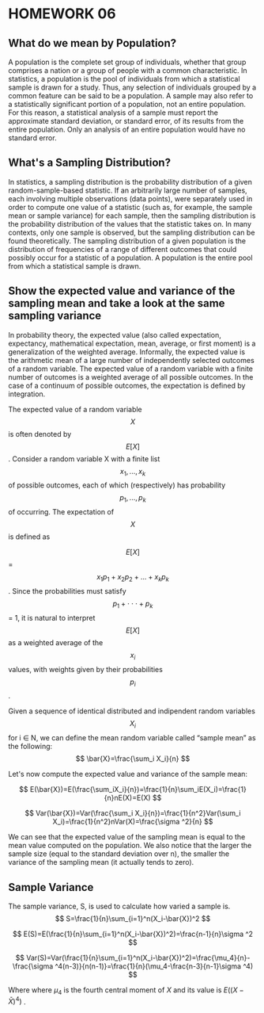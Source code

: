# HOMEWORK 06

<script type="text/x-mathjax-config">
    MathJax.Hub.Config({
      tex2jax: {
        skipTags: ['script', 'noscript', 'style', 'textarea', 'pre'],
        inlineMath: [['\\(','\\)'], ['$', '$']],
        displayMath: [ ['$$','$$'], ["\\[","\\]"] ],
      }
    });
  </script>
  <script src="https://cdn.mathjax.org/mathjax/latest/MathJax.js?config=TeX-AMS-MML_HTMLorMML" type="text/javascript"></script>

## What do we mean by Population?

A population is the complete set group of individuals, whether that group comprises a nation or a group of people with a common characteristic.
In statistics, a population is the pool of individuals from which a statistical sample is drawn for a study. Thus, any selection of individuals grouped by a common feature can be said to be a population. A sample may also refer to a statistically significant portion of a population, not an entire population. For this reason, a statistical analysis of a sample must report the approximate standard deviation, or standard error, of its results from the entire population. Only an analysis of an entire population would have no standard error.

## What's a Sampling Distribution?

In statistics, a sampling distribution is the probability distribution of a given random-sample-based statistic. If an arbitrarily large number of samples, each involving multiple observations (data points), were separately used in order to compute one value of a statistic (such as, for example, the sample mean or sample variance) for each sample, then the sampling distribution is the probability distribution of the values that the statistic takes on. In many contexts, only one sample is observed, but the sampling distribution can be found theoretically. The sampling distribution of a given population is the distribution of frequencies of a range of different outcomes that could possibly occur for a statistic of a population. A population is the entire pool from which a statistical sample is drawn. 

## Show the expected value and variance of the sampling mean and take a look at the same sampling variance

In probability theory, the expected value (also called expectation, expectancy, mathematical expectation, mean, average, or first moment) is a generalization of the weighted average. Informally, the expected value is the arithmetic mean of a large number of independently selected outcomes of a random variable.
The expected value of a random variable with a finite number of outcomes is a weighted average of all possible outcomes. In the case of a continuum of possible outcomes, the expectation is defined by integration. 

The expected value of a random variable $$X$$ is often denoted by $$E[X]$$.
Consider a random variable X with a finite list $$x_1, ..., x_k$$ of possible outcomes, each of which (respectively) has probability $$p_1, ..., p_k$$ of occurring. The expectation of $$X$$ is defined as 

$$E[X]$$ = $$x_1p_1+x_2p_2+...+x_kp_k$$.
Since the probabilities must satisfy $$p_1 + ⋅⋅⋅ + p_k$$ = 1, it is natural to interpret $$E[X]$$ as a weighted average of the $$x_i$$ values, with weights given by their probabilities $$p_i$$.

Given a sequence of identical distributed and indipendent random variables $$X_i$$ for i ∈ N, we can define the mean random variable called “sample mean” as the following:
$$
\bar{X}=\frac{\sum_i X_i}{n}
$$

Let's now compute the expected value and variance of the sample mean:

$$
E(\bar{X})=E(\frac{\sum_iX_i}{n})=\frac{1}{n}\sum_iE(X_i)=\frac{1}{n}nE(X)=E(X)
$$

$$
Var(\bar{X})=Var(\frac{\sum_i X_i}{n})=\frac{1}{n^2}Var(\sum_i X_i)=\frac{1}{n^2}nVar(X)=\frac{\sigma ^2}{n}
$$

We can see that the expected value of the sampling mean is equal to the mean value computed on the population. We also notice that the larger the sample size (equal to the standard deviation over n), the smaller the variance of the sampling mean (it actually tends to zero).

## Sample Variance

The sample variance, S, is used to calculate how varied a sample is.
$$
S=\frac{1}{n}\sum_{i=1}^n(X_i-\bar{X})^2
$$

$$
E(S)=E(\frac{1}{n}\sum_{i=1}^n(X_i-\bar{X})^2)=\frac{n-1}{n}\sigma ^2
$$

$$
Var(S)=Var(\frac{1}{n}\sum_{i=1}^n(X_i-\bar{X})^2)=\frac{\mu_4}{n}-\frac{\sigma ^4(n-3)}{n(n-1)}=\frac{1}{n}(\mu_4-\frac{n-3}{n-1}\sigma ^4)
$$

Where where $\mu_4$ is the fourth central moment of $X$ and its value is $E((X-\bar{X})^4)$ .
